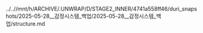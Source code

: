 ../..//mnt/h/ARCHIVE/.UNWRAP/D/STAGE2_INNER/4741a558ff46/duri_snapshots/2025-05-28__감정시스템_백업/2025-05-28__감정시스템_백업/structure.md